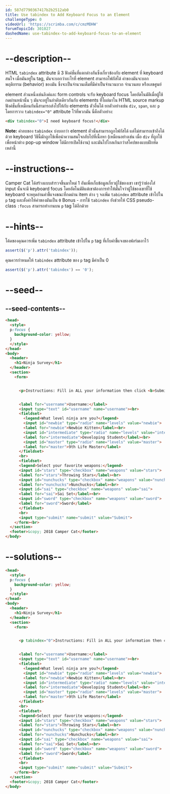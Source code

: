 ```yaml
---
id: 587d7790367417b2b2512ab0
title: Use tabindex to Add Keyboard Focus to an Element
challengeType: 0
videoUrl: 'https://scrimba.com/c/cmzMDHW'
forumTopicId: 301027
dashedName: use-tabindex-to-add-keyboard-focus-to-an-element
---
```


# --description--

HTML `tabindex` attribute มี 3 ฟังค์ชั่นที่แตกต่างกันซึ่งเกี่ยวข้องกับ element ที่ keyboard สนใจ
เมื่อมันอยู่ใน tag, มันจะบอกว่าอะไรที่ element สามารถโฟกัสได้
ค่าของมันจะบอกพฤติกรรม (behavior) ของมัน ซึ่งจะเป็นจำนวนเต็มที่มีค่าเป็นจำนวนบวก จำนวนลบ หรือเลขศูนย์

element ส่วนหนึ่งเช่นลิงค์และ form controls จะรับ  keyboard focus โดยอัตโนมัติเมื่อผู้ใช้กดผ่านหน้านั้น ๆ
มันจะอยู่ในลำดับเดียวกันกับ elements ที่โผล่มาใน HTML source markup
ฟังค์ชั่นที่เหมือนกันนี้สามารถส่งไปให้กับ elements ตัวอื่นได้ ยกตัวอย่างเช่น `div`, `span`, และ `p` โดยการวาง `tabindex="0"` attribute ไว้ที่พวกมัน
นี่คือตัวอย่าง:

```html
<div tabindex="0">I need keyboard focus!</div>
```

**Note:** ค่าลบของ `tabindex` บ่งบอกว่า element ตัวนั้นสามารถถูกโฟกัสได้ แต่ไม่สามารถเข้าถึงได้ด้วย keyboard 
วิธีนี้มักถูกใช้เพื่อนำความสนใจกลับไปที่เนื้อหา (เหมือนอย่างเช่น เมื่อ `div` ที่ถูกใช้เพื่อหน้าต่าง pop-up window ได้มีการเปิดใช้งาน) และมันไปไกลเกินกว่าสโคปของแบบฝึกหัดเหล่านี้

# --instructions--

Camper Cat ได้สร้างแบบสำรวจขึ้นมาใหม่ 1 อันเพื่อเก็บข้อมูลเกี่ยวผู้ใช้ของเขา
เขารู้ว่าช่องใส่ input นั้นจะมี keyboard focus โดยอัตโนมัติแต่เขาต้องการทำให้มั่นใจว่าผู้ใช้ของเขาที่ใช้ keyboard จะหยุดอ่านคำชี้แจงขณะที่กดผ่าน item ต่าง ๆ
จงเพิ่ม `tabindex` attribute เข้าไปใน `p` tag และตั้งค่าให้ค่าของมันเป็น `0`
Bonus - การใช้ `tabindex` ยังช่วยให้ CSS pseudo-class `:focus` สามารถทำงานบน `p` tag ได้อีกด้วย

# --hints--

โค้ดของคุณควรเพิ่ม `tabindex` attribute เข้าไปใน `p` tag ที่เก็บคำชี้แจงของฟอร์มเอาไว้

```js
assert($('p').attr('tabindex'));
```

คุณควรกำหนดให้ `tabindex` attribute ของ `p` tag มีค่าเป็น 0

```js
assert($('p').attr('tabindex') == '0');
```

# --seed--

## --seed-contents--

```html
<head>
  <style>
  p:focus {
    background-color: yellow;
  }
  </style>
</head>
<body>
  <header>
    <h1>Ninja Survey</h1>
  </header>
  <section>
    <form>


      <p>Instructions: Fill in ALL your information then click <b>Submit</b></p>


      <label for="username">Username:</label>
      <input type="text" id="username" name="username"><br>
      <fieldset>
        <legend>What level ninja are you?</legend>
        <input id="newbie" type="radio" name="levels" value="newbie">
        <label for="newbie">Newbie Kitten</label><br>
        <input id="intermediate" type="radio" name="levels" value="intermediate">
        <label for="intermediate">Developing Student</label><br>
        <input id="master" type="radio" name="levels" value="master">
        <label for="master">9th Life Master</label>
      </fieldset>
      <br>
      <fieldset>
      <legend>Select your favorite weapons:</legend>
      <input id="stars" type="checkbox" name="weapons" value="stars">
      <label for="stars">Throwing Stars</label><br>
      <input id="nunchucks" type="checkbox" name="weapons" value="nunchucks">
      <label for="nunchucks">Nunchucks</label><br>
      <input id="sai" type="checkbox" name="weapons" value="sai">
      <label for="sai">Sai Set</label><br>
      <input id="sword" type="checkbox" name="weapons" value="sword">
      <label for="sword">Sword</label>
      </fieldset>
      <br>
      <input type="submit" name="submit" value="Submit">
    </form><br>
  </section>
  <footer>&copy; 2018 Camper Cat</footer>
</body>
```

# --solutions--

```html
<head>
  <style>
  p:focus {
    background-color: yellow;
  }
  </style>
</head>
<body>
  <header>
    <h1>Ninja Survey</h1>
  </header>
  <section>
    <form>


      <p tabindex="0">Instructions: Fill in ALL your information then click <b>Submit</b></p>


      <label for="username">Username:</label>
      <input type="text" id="username" name="username"><br>
      <fieldset>
        <legend>What level ninja are you?</legend>
        <input id="newbie" type="radio" name="levels" value="newbie">
        <label for="newbie">Newbie Kitten</label><br>
        <input id="intermediate" type="radio" name="levels" value="intermediate">
        <label for="intermediate">Developing Student</label><br>
        <input id="master" type="radio" name="levels" value="master">
        <label for="master">9th Life Master</label>
      </fieldset>
      <br>
      <fieldset>
      <legend>Select your favorite weapons:</legend>
      <input id="stars" type="checkbox" name="weapons" value="stars">
      <label for="stars">Throwing Stars</label><br>
      <input id="nunchucks" type="checkbox" name="weapons" value="nunchucks">
      <label for="nunchucks">Nunchucks</label><br>
      <input id="sai" type="checkbox" name="weapons" value="sai">
      <label for="sai">Sai Set</label><br>
      <input id="sword" type="checkbox" name="weapons" value="sword">
      <label for="sword">Sword</label>
      </fieldset>
      <br>
      <input type="submit" name="submit" value="Submit">
    </form><br>
  </section>
  <footer>&copy; 2018 Camper Cat</footer>
</body>
```

